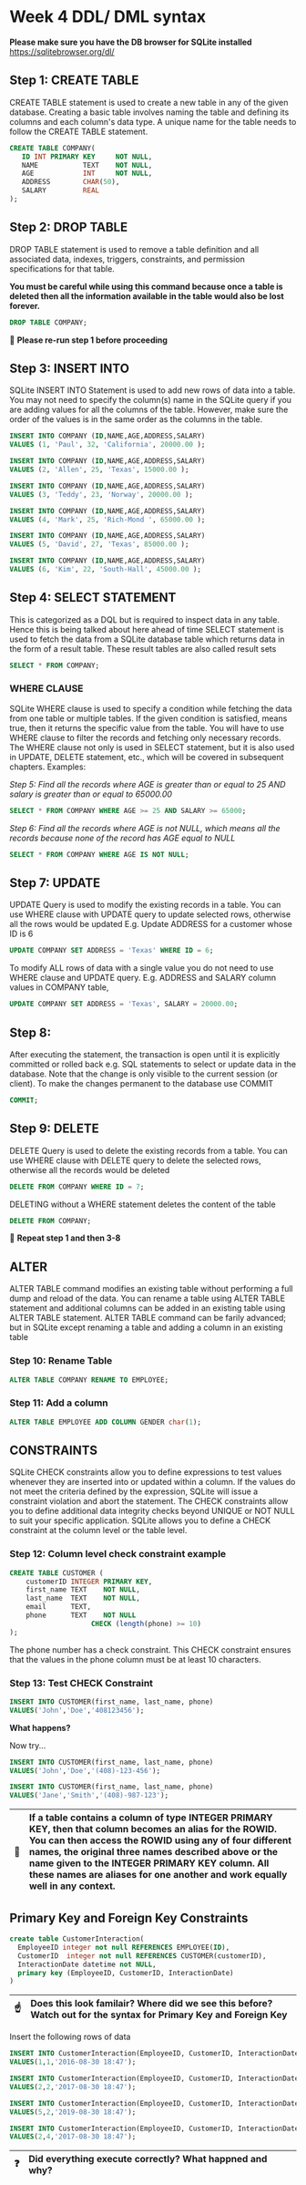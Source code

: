 # Week 4 DDL/ DML syntax
**Please make sure you have the DB browser for SQLite  installed** https://sqlitebrowser.org/dl/
## Step 1: CREATE TABLE
CREATE TABLE statement is used to create a new table in any of the given database. Creating a basic table involves naming the table and defining its columns and each column's data type.
A unique name for the table needs to follow the CREATE TABLE statement. 

```sql
CREATE TABLE COMPANY(
   ID INT PRIMARY KEY     NOT NULL,
   NAME           TEXT    NOT NULL,
   AGE            INT     NOT NULL,
   ADDRESS        CHAR(50),
   SALARY         REAL
);
```
## Step 2: DROP TABLE
DROP TABLE statement is used to remove a table definition and all associated data, indexes, triggers, constraints, and permission specifications for that table.

**You must be careful while using this command because once a table is deleted then all the information available in the table would also be lost forever.**
```sql
DROP TABLE COMPANY;
```
:red_circle: **Please re-run step 1 before proceeding**
## Step 3: INSERT INTO
SQLite INSERT INTO Statement is used to add new rows of data into a table. 
You may not need to specify the column(s) name in the SQLite query if you are adding values for all the columns of the table. However, make sure the order of the values is in the same order as the columns in the table.
```sql
INSERT INTO COMPANY (ID,NAME,AGE,ADDRESS,SALARY)
VALUES (1, 'Paul', 32, 'California', 20000.00 );

INSERT INTO COMPANY (ID,NAME,AGE,ADDRESS,SALARY)
VALUES (2, 'Allen', 25, 'Texas', 15000.00 );

INSERT INTO COMPANY (ID,NAME,AGE,ADDRESS,SALARY)
VALUES (3, 'Teddy', 23, 'Norway', 20000.00 );

INSERT INTO COMPANY (ID,NAME,AGE,ADDRESS,SALARY)
VALUES (4, 'Mark', 25, 'Rich-Mond ', 65000.00 );

INSERT INTO COMPANY (ID,NAME,AGE,ADDRESS,SALARY)
VALUES (5, 'David', 27, 'Texas', 85000.00 );

INSERT INTO COMPANY (ID,NAME,AGE,ADDRESS,SALARY)
VALUES (6, 'Kim', 22, 'South-Hall', 45000.00 );

```
## Step 4: SELECT STATEMENT
This is categorized as a DQL but is required to inspect data in any table. Hence this is being talked about here ahead of time
SELECT statement is used to fetch the data from a SQLite database table which returns data in the form of a result table. These result tables are also called result sets

```sql
SELECT * FROM COMPANY;
```
### WHERE CLAUSE
SQLite WHERE clause is used to specify a condition while fetching the data from one table or multiple tables.
If the given condition is satisfied, means true, then it returns the specific value from the table. You will have to use WHERE clause to filter the records and fetching only necessary records.
The WHERE clause not only is used in SELECT statement, but it is also used in UPDATE, DELETE statement, etc., which will be covered in subsequent chapters.
Examples:

_Step 5: Find all the records where AGE is greater than or equal to 25 AND salary is greater than or equal to 65000.00_

```sql
SELECT * FROM COMPANY WHERE AGE >= 25 AND SALARY >= 65000;
```
_Step 6: Find all the records where AGE is not NULL, which means all the records because none of the record has AGE equal to NULL_

```sql
SELECT * FROM COMPANY WHERE AGE IS NOT NULL;
```
## Step 7: UPDATE
UPDATE Query is used to modify the existing records in a table. You can use WHERE clause with UPDATE query to update selected rows, otherwise all the rows would be updated
E.g. Update ADDRESS for a customer whose ID is 6
```sql
UPDATE COMPANY SET ADDRESS = 'Texas' WHERE ID = 6;
```
To modify ALL rows of data with a single value you do not need to use WHERE clause and UPDATE query. E.g. ADDRESS and SALARY column values in COMPANY table,
```sql
UPDATE COMPANY SET ADDRESS = 'Texas', SALARY = 20000.00;
```
## Step 8: 
After executing the statement, the transaction is open until it is explicitly committed or rolled back e.g.  SQL statements to select or update data in the database. Note that the change is only visible to the current session (or client).
To make the changes permanent to the database use COMMIT 
```sql
COMMIT;
```
## Step 9: DELETE
DELETE Query is used to delete the existing records from a table. You can use WHERE clause with DELETE query to delete the selected rows, otherwise all the records would be deleted
 ```sql
 DELETE FROM COMPANY WHERE ID = 7;
 ```
 DELETING without a WHERE statement deletes the content of the table
 ```sql
 DELETE FROM COMPANY;
 ```
 :red_circle: **Repeat step 1 and then 3-8**
 ## ALTER
ALTER TABLE command modifies an existing table without performing a full dump and reload of the data. You can rename a table using ALTER TABLE statement and additional columns can be added in an existing table using ALTER TABLE statement.
ALTER TABLE command can be farily advanced; but in SQLite except renaming a table and adding a column in an existing table

### Step 10: Rename Table
```sql
ALTER TABLE COMPANY RENAME TO EMPLOYEE;
```
### Step 11: Add a column
```sql
ALTER TABLE EMPLOYEE ADD COLUMN GENDER char(1);
```

## CONSTRAINTS
SQLite CHECK constraints allow you to define expressions to test values whenever they are inserted into or updated within a column. If the values do not meet the criteria defined by the expression, SQLite will issue a constraint violation and abort the statement. The CHECK constraints allow you to define additional data integrity checks beyond UNIQUE or NOT NULL to suit your specific application. SQLite allows you to define a CHECK constraint at the column level or the table level.

### Step 12: Column level check constraint example
```sql
CREATE TABLE CUSTOMER (
    customerID INTEGER PRIMARY KEY,
    first_name TEXT    NOT NULL,
    last_name  TEXT    NOT NULL,
    email      TEXT,
    phone      TEXT    NOT NULL
                    CHECK (length(phone) >= 10) 
);
```
The phone number has a check constraint. This CHECK constraint ensures that the values in the phone column must be at least 10 characters.

### Step 13: Test CHECK Constraint

```sql
INSERT INTO CUSTOMER(first_name, last_name, phone)
VALUES('John','Doe','408123456');
```
**What happens?**

Now try...

```sql
INSERT INTO CUSTOMER(first_name, last_name, phone)
VALUES('John','Doe','(408)-123-456');

INSERT INTO CUSTOMER(first_name, last_name, phone)
VALUES('Jane','Smith','(408)-987-123');
```

| :memo:        |If a table contains a column of type INTEGER PRIMARY KEY, then that column becomes an alias for the ROWID. You can then access the ROWID using any of four different names, the original three names described above or the name given to the INTEGER PRIMARY KEY column. All these names are aliases for one another and work equally well in any context.      |
|---------------|:------------------------|

## Primary Key and Foreign Key Constraints

```sql
create table CustomerInteraction(
  EmployeeID integer not null REFERENCES EMPLOYEE(ID),
  CustomerID  integer not null REFERENCES CUSTOMER(customerID),
  InteractionDate datetime not NULL,
  primary key (EmployeeID, CustomerID, InteractionDate)
)
```

| :point_up:    | Does this look familair? Where did we see this before? Watch out for the syntax for Primary Key and Foreign Key|
|---------------|:------------------------|

Insert the following rows of data
```sql
INSERT INTO CustomerInteraction(EmployeeID, CustomerID, InteractionDate)
VALUES(1,1,'2016-08-30 18:47');

INSERT INTO CustomerInteraction(EmployeeID, CustomerID, InteractionDate)
VALUES(2,2,'2017-08-30 18:47');

INSERT INTO CustomerInteraction(EmployeeID, CustomerID, InteractionDate)
VALUES(5,2,'2019-08-30 18:47');

INSERT INTO CustomerInteraction(EmployeeID, CustomerID, InteractionDate)
VALUES(2,4,'2017-08-30 18:47');
```
| :question: | Did everything execute correctly? What happned and why?|
|---------------|:------------------------|


